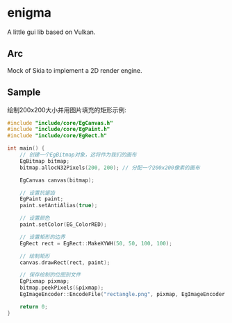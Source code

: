 # enigma

A little gui lib based on Vulkan.

## Arc

Mock of Skia to implement a 2D render engine.

## Sample

绘制200x200大小并用图片填充的矩形示例:

```c++
#include "include/core/EgCanvas.h"
#include "include/core/EgPaint.h"
#include "include/core/EgRect.h"

int main() {
    // 创建一个EgBitmap对象，这将作为我们的画布
    EgBitmap bitmap;
    bitmap.allocN32Pixels(200, 200); // 分配一个200x200像素的画布

    EgCanvas canvas(bitmap);

    // 设置抗锯齿
    EgPaint paint;
    paint.setAntiAlias(true);

    // 设置颜色
    paint.setColor(EG_ColorRED);

    // 设置矩形的边界
    EgRect rect = EgRect::MakeXYWH(50, 50, 100, 100);

    // 绘制矩形
    canvas.drawRect(rect, paint);

    // 保存绘制的位图到文件
    EgPixmap pixmap;
    bitmap.peekPixels(&pixmap);
    EgImageEncoder::EncodeFile("rectangle.png", pixmap, EgImageEncoder::kPNG_Type, 100);

    return 0;
}
```